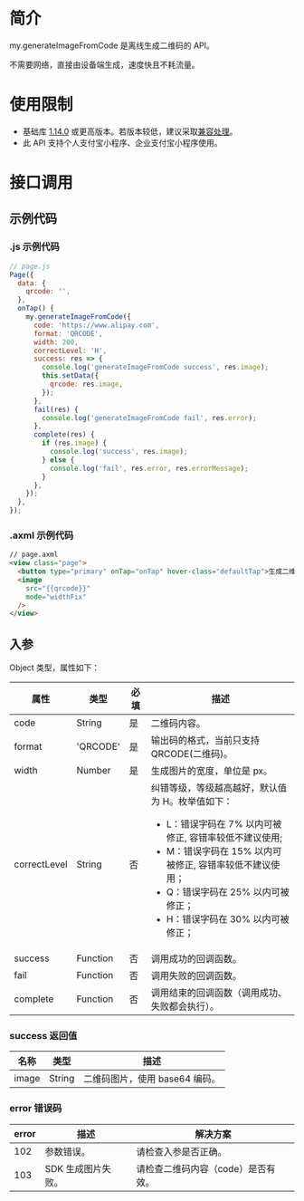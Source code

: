 # 简介

my.generateImageFromCode 是离线生成二维码的 API。

不需要网络，直接由设备端生成，速度快且不耗流量。

# 使用限制

- 基础库 [1.14.0](https://opendocs.alipay.com/mini/framework/lib) 或更高版本。若版本较低，建议采取[兼容处理](https://docs.alipay.com/mini/framework/compatibility)。
- 此 API 支持个人支付宝小程序、企业支付宝小程序使用。

# 接口调用

## 示例代码

### .js 示例代码

```javascript
// page.js
Page({
  data: {
    qrcode: '',
  },
  onTap() {
    my.generateImageFromCode({
      code: 'https://www.alipay.com',
      format: 'QRCODE',
      width: 200,
      correctLevel: 'H',
      success: res => {
        console.log('generateImageFromCode success', res.image);
        this.setData({
          qrcode: res.image,
        });
      },
      fail(res) {
        console.log('generateImageFromCode fail', res.error);
      },
      complete(res) {
        if (res.image) {
          console.log('success', res.image);
        } else {
          console.log('fail', res.error, res.errorMessage);
        }
      },
    });
  },
});
```

### .axml 示例代码

```html
// page.axml
<view class="page">
  <button type="primary" onTap="onTap" hover-class="defaultTap">生成二维码</button>
  <image
    src="{{qrcode}}"
    mode="widthFix"
  />
</view>
```

## 入参

Object 类型，属性如下： 

| **属性** | **类型** | **必填** | **描述** |
| --- | --- | --- | --- |
| code | String | 是 | 二维码内容。 |
| format | 'QRCODE' | 是 | 输出码的格式，当前只支持 QRCODE(二维码)。 |
| width | Number | 是 | 生成图片的宽度，单位是 px。 |
| correctLevel | String | 否 | 纠错等级，等级越高越好，默认值为 H。枚举值如下：<ul><li>L：错误字码在 7% 以内可被修正, 容错率较低不建议使用;</li><li>M：错误字码在 15% 以内可被修正, 容错率较低不建议使用；</li><li>Q：错误字码在 25% 以内可被修正；</li><li>H：错误字码在 30% 以内可被修正；</li></ul>|
| success | Function | 否 | 调用成功的回调函数。 |
| fail | Function | 否 | 调用失败的回调函数。 |
| complete | Function | 否 | 调用结束的回调函数（调用成功、失败都会执行）。 |

### success 返回值

| **名称** | **类型** | **描述**                       |
| -------- | -------- | ------------------------------ |
| image    | String   | 二维码图片，使用 base64 编码。 |

### error 错误码

| **error** | **描述**               | **解决方案** |
| --------- | ---------------------- |---------------------- |
| 102       | 参数错误。             | 请检查入参是否正确。 |
| 103       | SDK 生成图片失败。     | 请检查二维码内容（code）是否有效。|

